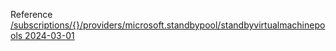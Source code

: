 Reference [/subscriptions/{}/providers/microsoft.standbypool/standbyvirtualmachinepools 2024-03-01](/Resources/mgmt-plane/L3N1YnNjcmlwdGlvbnMve30vcHJvdmlkZXJzL21pY3Jvc29mdC5zdGFuZGJ5cG9vbC9zdGFuZGJ5dmlydHVhbG1hY2hpbmVwb29scw==/2024-03-01.xml)
